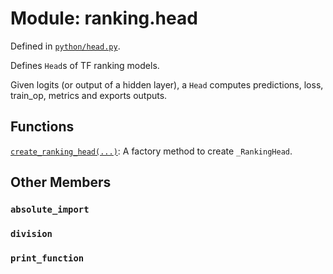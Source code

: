 <div itemscope itemtype="http://developers.google.com/ReferenceObject">
<meta itemprop="name" content="ranking.head" />
<meta itemprop="path" content="Stable" />
<meta itemprop="property" content="absolute_import"/>
<meta itemprop="property" content="division"/>
<meta itemprop="property" content="print_function"/>
</div>

# Module: ranking.head



Defined in [`python/head.py`](https://github.com/tensorflow/ranking/tree/master/tensorflow_ranking/python/head.py).

Defines `Head`s of TF ranking models.

Given logits (or output of a hidden layer), a `Head` computes predictions,
loss, train_op, metrics and exports outputs.<!-- Placeholder for "Used in" -->



## Functions

[`create_ranking_head(...)`](../ranking/head/create_ranking_head.md): A factory method to create `_RankingHead`.

## Other Members

<h3 id="absolute_import"><code>absolute_import</code></h3>

<h3 id="division"><code>division</code></h3>

<h3 id="print_function"><code>print_function</code></h3>

